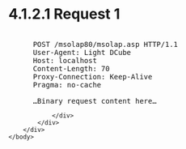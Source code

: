 <html dir="LTR" xmlns:mshelp="http://msdn.microsoft.com/mshelp" xmlns:ddue="http://ddue.schemas.microsoft.com/authoring/2003/5" xmlns:xlink="http://www.w3.org/1999/xlink" xmlns:tool="http://www.microsoft.com/tooltip">
    <head>
        <meta http-equiv="Content-Type" content="text/html; CHARSET=utf-8"></meta>
        <meta name="save" content="history"></meta>
        <title>4.1.2.1 Request 1</title>
        <xml>
            <mshelp:toctitle title="4.1.2.1 Request 1"></mshelp:toctitle>
            <mshelp:rltitle title="[MS-SSAS8]: Request 1"></mshelp:rltitle>
            <mshelp:keyword index="A" term="9dbdddc8-8fe1-41c8-93c1-ba21507a05cf"></mshelp:keyword>
            <mshelp:attr name="DCSext.ContentType" value="open specification"></mshelp:attr>
            <mshelp:attr name="AssetID" value="9dbdddc8-8fe1-41c8-93c1-ba21507a05cf"></mshelp:attr>
            <mshelp:attr name="TopicType" value="kbRef"></mshelp:attr>
            <mshelp:attr name="DCSext.Title" value="[MS-SSAS8]: Request 1" />
        </xml>
    </head>
    <body>
        <div id="header">
            <h1 class="heading">4.1.2.1 Request 1</h1>
        </div>
        <div id="mainSection">
            <div id="mainBody">
                <div id="allHistory" class="saveHistory"></div>
                <div id="sectionSection0" class="section" name="collapseableSection">
                    

<dl>
<dd>
<div><pre>  
 POST /msolap80/msolap.asp HTTP/1.1
 User-Agent: Light DCube
 Host: localhost
 Content-Length: 70
 Proxy-Connection: Keep-Alive
 Pragma: no-cache
  
 …Binary request content here…
</pre></div>
</dd></dl>


                </div>
            </div>
        </div>
    </body>
</html>